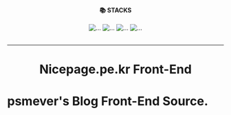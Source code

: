 <div align="center">

<div style="text-align: center;"><h4>📚 STACKS</h4></div>

<div style="text-align: center;">

<img src="https://img.shields.io/badge/javascript-F7DF1E?style=for-the-badge&logo=javascript&logoColor=black" alt="...">
<img src="https://img.shields.io/badge/Next.js-F7DF1E?style=for-the-badge&logo=Next.js&logoColor=black" alt="...">
<img src="https://img.shields.io/badge/Typescript-3178C6?style=for-the-badge&logo=Typescript&logoColor=white" alt="..."/>
<img src="https://img.shields.io/badge/Tailwind CSS-06B6D4?style=for-the-badge&logo=Tailwind CSS&logoColor=white" alt="..."/>
</div>

<br />
<hr />

<h1 style="text-align: center;">Nicepage.pe.kr Front-End</h1>
</div>

# psmever's Blog Front-End Source.
